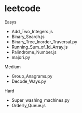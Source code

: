 # leetcode
Easys
* Add_Two_Integers.js
* Binary_Search.js
* Binary_Tree_Inorder_Traversal.py
* Running_Sum_of_1d_Array.js
* Palindrome_Number.js
* majori.py

Medium
* Group_Anagrams.py
* Decode_Ways.py

Hard
* Super_washing_machines.py
* Orderly_Queue.js

